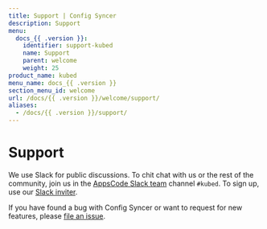 ```yaml
---
title: Support | Config Syncer
description: Support
menu:
  docs_{{ .version }}:
    identifier: support-kubed
    name: Support
    parent: welcome
    weight: 25
product_name: kubed
menu_name: docs_{{ .version }}
section_menu_id: welcome
url: /docs/{{ .version }}/welcome/support/
aliases:
  - /docs/{{ .version }}/support/
---
```


# Support

We use Slack for public discussions. To chit chat with us or the rest of the community, join us in the [AppsCode Slack team](https://appscode.slack.com/messages/C6HSHCKBL/details/) channel `#kubed`. To sign up, use our [Slack inviter](https://slack.appscode.com/).

If you have found a bug with Config Syncer or want to request for new features, please [file an issue](https://github.com/config-syncer/config-syncer/issues/new).
